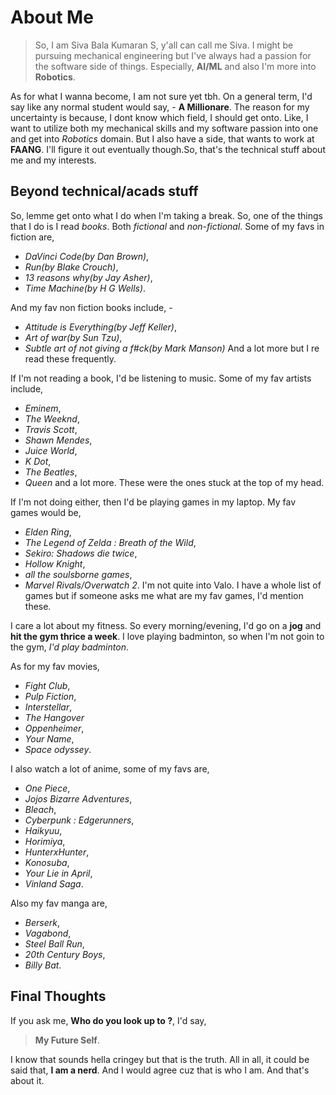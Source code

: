 # About Me

 >So, I am Siva Bala Kumaran S, y'all can call me Siva. I might be pursuing mechanical engineering but I've always had a passion for the software side of things. Especially, **AI/ML** and also I'm more into **Robotics**.
 
 As for what I wanna become, I am not sure yet tbh. On a general term, I'd say like any normal student would say, -  **A Millionare**. The reason for my uncertainty is because, I dont know which field, I should get onto. Like, I want to utilize both my mechanical skills and my software passion into one and get into *Robotics* domain. But I also have a side, that wants to work at **FAANG**. I'll figure it out eventually though.So, that's the technical stuff about me and my interests. 
 ## Beyond technical/acads stuff
 
 So, lemme get onto what I do when I'm taking a break. So, one of the things that I do is I read *books*. Both *fictional* and *non-fictional*. Some of my favs in fiction are, 
 - *DaVinci Code(by Dan Brown)*, 
 - *Run(by Blake Crouch)*, 
 - *13 reasons why(by Jay Asher)*,
 - *Time Machine(by H G Wells)*. 
 
And my fav non fiction books include, -
- *Attitude is Everything(by Jeff Keller)*, 
 - *Art of war(by Sun Tzu)*,
 - *Subtle art of not giving a f#ck(by Mark Manson)* 
And a lot more but I re read these frequently. 
 
 If I'm not reading a book, I'd be listening to music. Some of my fav artists include, 
- *Eminem*,
- *The Weeknd*,
- *Travis Scott*,
- *Shawn Mendes*,
- *Juice World*,
- *K Dot*,
- *The Beatles*,
- *Queen* 
and a lot more. These were the ones stuck at the top of my head.

If I'm not doing either, then I'd be playing games in my laptop. My fav games would be, 
- *Elden Ring*,
- *The Legend of Zelda : Breath of the Wild*, 
- *Sekiro: Shadows die twice*,
- *Hollow Knight*, 
- *all the soulsborne games*,
- *Marvel Rivals/Overwatch 2*. 
I'm not quite into Valo. I have a whole list of games but if someone asks me what are my fav games, I'd mention these. 

I care a lot about my fitness. So every morning/evening, I'd go on a **jog** and **hit the gym thrice a week**. I love playing badminton, so when I'm not goin to the gym, *I'd play badminton*.

As for my fav movies, 
- *Fight Club*, 
- *Pulp Fiction*, 
- *Interstellar*,
- *The Hangover*
- *Oppenheimer*,
- *Your Name*,
- *Space odyssey*. 
 
I also watch a lot of anime, some of my favs are, 
- *One Piece*,
- *Jojos Bizarre Adventures*, 
- *Bleach*,
- *Cyberpunk : Edgerunners*,
- *Haikyuu*,
- *Horimiya*,
- *HunterxHunter*,
- *Konosuba*,
- *Your Lie in April*,
- *Vinland Saga*. 

Also my fav manga are, 
- *Berserk*,
- *Vagabond*,
- *Steel Ball Run*,
- *20th Century Boys*,
- *Billy Bat*. 

## Final Thoughts
If you ask me, **Who do you look up to ?**, I'd say, 
>**My Future Self**. 

I know that sounds hella cringey but that is the truth. All in all, it could be said that, **I am a nerd**. And I would agree cuz that is who I am. And that's about it.
